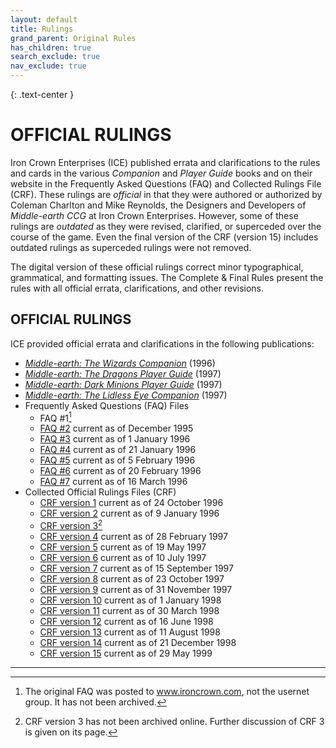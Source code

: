 ```yaml
---
layout: default
title: Rulings
grand_parent: Original Rules
has_children: true
search_exclude: true
nav_exclude: true
---
```


{: .text-center }
# OFFICIAL RULINGS

Iron Crown Enterprises (ICE) published errata and clarifications to the rules and cards in the various _Companion_ and _Player Guide_ books and on their website in the Frequently Asked Questions (FAQ) and Collected Rulings File (CRF). These rulings are _official_ in that they were authored or authorized by Coleman Charlton and Mike Reynolds, the Designers and Developers of _Middle-earth CCG_ at Iron Crown Enterprises. However, some of these rulings are _outdated_ as they were revised, clarified, or superceded over the course of the game. Even the final version of the CRF (version 15) includes outdated rulings as superceded rulings were not removed. 

The digital version of these official rulings correct minor typographical, grammatical, and formatting issues. The Complete & Final Rules present the rules with all official errata, clarifications, and other revisions.

## OFFICIAL RULINGS

ICE provided official errata and clarifications in the following publications:

 - [_Middle-earth: The Wizards Companion_](/wizards-companion-rulings.md) (1996)
 - [_Middle-earth: The Dragons Player Guide_](/the-dragons-player-guide-rulings) (1997)
 - [_Middle-earth: Dark Minions Player Guide_](/dark-minions-player-guide-rulings) (1997)
 - [_Middle-earth: The Lidless Eye Companion_](/the-lidless-eye-companion-rulings) (1997)
 - Frequently Asked Questions (FAQ) Files
     - FAQ #1[^CRF1]
     - [FAQ #2](/faq-2) current as of December 1995
     - [FAQ #3](/faq-3) current as of 1 January 1996
     - [FAQ #4](/faq-4) current as of 21 January 1996
     - [FAQ #5](/faq-5) current as of 5 February 1996
     - [FAQ #6](/faq-6) current as of 20 February 1996
     - [FAQ #7](/faq-7) current as of 16 March 1996
 - Collected Official Rulings Files (CRF)
     - [CRF version 1](/crf-1) current as of 24 October 1996
     - [CRF version 2](/crf-2) current as of 9 January 1996
     - [CRF version 3](/crf-3)[^CRF3]
     - [CRF version 4](/crf-4) current as of 28 February 1997 
     - [CRF version 5](/crf-5) current as of 19 May 1997
     - [CRF version 6](/crf-6) current as of 10 July 1997
     - [CRF version 7](/crf-7) current as of 15 September 1997
     - [CRF version 8](/crf-8) current as of 23 October 1997
     - [CRF version 9](/crf-9) current as of 31 November 1997
     - [CRF version 10](/crf-10) current as of 1 January 1998
     - [CRF version 11](/crf-11) current as of 30 March 1998
     - [CRF version 12](/crf-12) current as of 16 June 1998
     - [CRF version 13](/crf-13) current as of 11 August 1998
     - [CRF version 14](/crf-14) current as of 21 December 1998
     - [CRF version 15](/crf-15) current as of 29 May 1999

---

[^CRF1]: The original FAQ was posted to www.ironcrown.com, not the usernet group. It has not been archived.
[^CRF3]: CRF version 3 has not been archived online. Further discussion of CRF 3 is given on its page.

